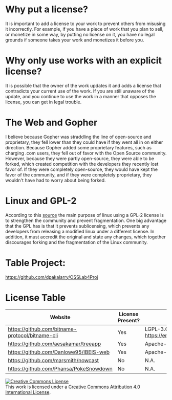 # Why put a license?
It is important to add a license to your work to prevent others from misusing it incorrectly. For example, if you have a piece of work that you plan to sell, or monetize in some way, by putting no license on it, you have no legal grounds if someone takes your work and monetizes it before you. 

# Why only use works with an explicit license?
It is possible that the owner of the work updates it and adds a license that contradicts your current use of the work. If you are still unaware of the update, and you continue to use the work in a manner that opposes the license, you can get in legal trouble. 

# The Web and Gopher
I believe because Gopher was straddling the line of open-source and proprietary, they fell lower than they could have if they went all in on either direction. Because Gopher added some proprietary features, such as charging .com users, they fell out of favor with the Open Source community. However, because they were partly open-source, they were able to be forked, which created competition with the developers they recently lost favor of. If they were completely open-source, they would have kept the favor of the community, and if they were completely proprietary, they wouldn't have had to worry about being forked.

# Linux and GPL-2
According to this <a rel = "source" href = "https://www.zdnet.com/article/linus-torvaldss-love-hate-relationship-with-the-gpl/">source</a> the main purpose of linux using a GPL-2 license is to strengthen the community and prevent fragmentation. One big advantage that the GPL has is that it prevents sublicensing, which prevents any developers from releasing a modified linux under a different license. In addition, it must accredit the original and state any changes, which together discourages forking and the fragmentation of the Linux community. 

# Table Project:
https://github.com/dpakalarry/OSSLab4Proj

# License Table
| Website                                         	| License Present? 	| License                                                                  	|
|-------------------------------------------------	|------------------	|--------------------------------------------------------------------------	|
| https://github.com/bitname-protocol/bitname-cli 	| Yes              	| LGPL-3.0 https://en.wikipedia.org/wiki/GNU_Lesser_General_Public_License 	|
| https://github.com/aesakamar/treeapp            	| Yes              	| Apache-2.0  https://en.wikipedia.org/wiki/Apache_License                 	|
| https://github.com/Danlowe95/IBEIS-web          	| Yes              	| Apache-2.0 https://en.wikipedia.org/wiki/Apache_License                  	|
| https://github.com/marsmith/nowcast             	| No               	| N.A.                                                                     	|
| https://github.com/Phansa/PokeSnowdown          	| No               	| N.A.                                                                     	|


<a rel="license" href="http://creativecommons.org/licenses/by/4.0/"><img alt="Creative Commons License" style="border-width:0" src="https://i.creativecommons.org/l/by/4.0/88x31.png" /></a><br />This work is licensed under a <a rel="license" href="http://creativecommons.org/licenses/by/4.0/">Creative Commons Attribution 4.0 International License</a>.
